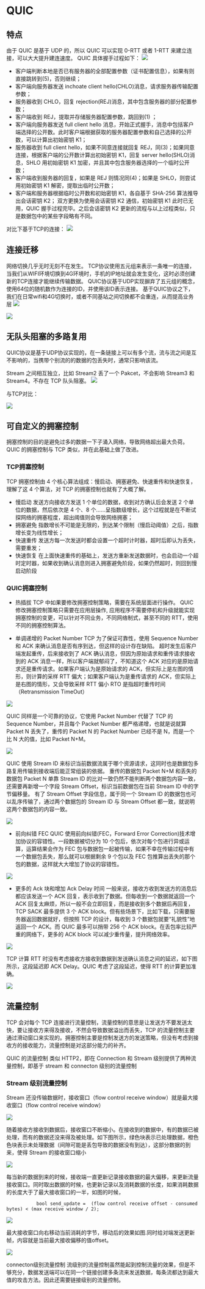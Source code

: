 # QUIC
## 特点
由于 QUIC 是基于 UDP 的，所以 QUIC 可以实现 0-RTT 或者 1-RTT 来建立连接，可以大大提升建连速度。
QUIC 具体握手过程如下：
![](./quic1.png)

* 客户端判断本地是否已有服务器的全部配置参数（证书配置信息），如果有则直接跳转到(5)，否则继续；
* 客户端向服务器发送 inchoate client hello(CHLO)消息，请求服务器传输配置参数；
* 服务器收到 CHLO，回复 rejection(REJ)消息，其中包含服务器的部分配置参数；
* 客户端收到 REJ，提取并存储服务器配置参数，跳回到(1) ；
* 客户端向服务器发送 full client hello 消息，开始正式握手，消息中包括客户端选择的公开数。此时客户端根据获取的服务器配置参数和自己选择的公开数，可以计算出初始密钥 K1；
* 服务器收到 full client hello，如果不同意连接就回复 REJ，同(3)；如果同意连接，根据客户端的公开数计算出初始密钥 K1，回复 server hello(SHLO)消息，SHLO 用初始密钥 K1 加密，并且其中包含服务器选择的一个临时公开数；
* 客户端收到服务器的回复，如果是 REJ 则情况同(4)；如果是 SHLO，则尝试用初始密钥 K1 解密，提取出临时公开数；
* 客户端和服务器根据临时公开数和初始密钥 K1，各自基于 SHA-256 算法推导出会话密钥 K2；
双方更换为使用会话密钥 K2 通信，初始密钥 K1 此时已无用，QUIC 握手过程完毕。之后会话密钥 K2 更新的流程与以上过程类似，只是数据包中的某些字段略有不同。

对比下基于TCP的连接：
![](./quic2.png)

## 连接迁移

网络切换几乎无时无刻不在发生。
TCP协议使用五元组来表示一条唯一的连接，当我们从WIFI环境切换到4G环境时，手机的IP地址就会发生变化，这时必须创建新的TCP连接才能继续传输数据。
QUIC协议基于UDP实现摒弃了五元组的概念，使用64位的随机数作为连接的ID，并使用该ID表示连接。
基于QUIC协议之下，我们在日常wifi和4G切换时，或者不同基站之间切换都不会重连，从而提高业务层
![](./quic3.png)

![](./quic4.png)


## 无队头阻塞的多路复用

QUIC协议是基于UDP协议实现的，在一条链接上可以有多个流，流与流之间是互不影响的，当携带个别流的的数据的包丢失时，通常只影响该流。


Stream 之间相互独立，比如 Stream2 丢了一个 Pakcet，不会影响 Stream3 和 Stream4。不存在 TCP 队头阻塞。
![](./quic5.png)

与TCP对比：

![](./quic6.png)

## 可自定义的拥塞控制
拥塞控制的目的是避免过多的数据一下子涌入网络，导致网络超出最大负荷。QUIC 的拥塞控制与 TCP 类似，并在此基础上做了改进。

### TCP拥塞控制

TCP 拥塞控制由 4 个核心算法组成：慢启动、拥塞避免、快速重传和快速恢复，理解了这 4 个算法，对 TCP 的拥塞控制也就有了大概了解。

* 慢启动
发送方向接收方发送 1 个单位的数据，收到对方确认后会发送 2 个单位的数据，然后依次是 4 个、8 个……呈指数级增长，这个过程就是在不断试探网络的拥塞程度，超出阈值则会导致网络拥塞；
* 拥塞避免
指数增长不可能是无限的，到达某个限制（慢启动阈值）之后，指数增长变为线性增长；
* 快速重传
发送方每一次发送时都会设置一个超时计时器，超时后即认为丢失，需要重发；
* 快速恢复
在上面快速重传的基础上，发送方重新发送数据时，也会启动一个超时定时器，如果收到确认消息则进入拥塞避免阶段，如果仍然超时，则回到慢启动阶段

### QUIC拥塞控制

* 热插拔
TCP 中如果要修改拥塞控制策略，需要在系统层面进行操作。
QUIC 修改拥塞控制策略只需要在应用层操作, 应用程序不需要停机和升级就能实现拥塞控制的变更，可以针对不同业务，不同网络制式，甚至不同的 RTT，使用不同的拥塞控制算法。

* 单调递增的 Packet Number
TCP 为了保证可靠性，使用 Sequence Number 和 ACK 来确认消息是否有序到达，但这样的设计存在缺陷。
超时发生后客户端发起重传，后来接收到了 ACK 确认消息，但因为原始请求和重传请求接收到的 ACK 消息一样，所以客户端就郁闷了，不知道这个 ACK 对应的是原始请求还是重传请求。如果客户端认为是原始请求的 ACK，但实际上是左图的情形，则计算的采样 RTT 偏大；如果客户端认为是重传请求的 ACK，但实际上是右图的情形，又会导致采样 RTT 偏小
RTO 是指超时重传时间（Retransmission TimeOut）

![](./quic7.png)

QUIC 同样是一个可靠的协议，它使用 Packet Number 代替了 TCP 的 Sequence Number，并且每个 Packet Number 都严格递增，也就是说就算 Packet N 丢失了，重传的 Packet N 的 Packet Number 已经不是 N，而是一个比 N 大的值，比如 Packet N+M。

![](./quic8.png)

QUIC 使用 Stream ID 来标识当前数据流属于哪个资源请求，这同时也是数据包多路复用传输到接收端后能正常组装的依据。
重传的数据包 Packet N+M 和丢失的数据包 Packet N 单靠 Stream ID 的比对一致仍然不能判断两个数据包内容一致，还需要再新增一个字段 Stream Offset，标识当前数据包在当前 Stream ID 中的字节偏移量。
有了 Stream Offset 字段信息，属于同一个 Stream ID 的数据包也可以乱序传输了，通过两个数据包的 Stream ID 与 Stream Offset 都一致，就说明这两个数据包的内容一致。

![](./quic9.png)

* 前向纠错 FEC
QUIC 使用前向纠错(FEC，Forward Error Correction)技术增加协议的容错性。一段数据被切分为 10 个包后，依次对每个包进行异或运算，运算结果会作为 FEC 包与数据包一起被传输，如果不幸在传输过程中有一个数据包丢失，那么就可以根据剩余 9 个包以及 FEC 包推算出丢失的那个包的数据，这样就大大增加了协议的容错性。

![](./quic10.png)

* 更多的 Ack 块和增加 Ack Delay 时间
一般来说，接收方收到发送方的消息后都应该发送一个 ACK 回复，表示收到了数据。但每收到一个数据就返回一个 ACK 回复太麻烦，所以一般不会立即回复，而是接收到多个数据后再回复，TCP SACK 最多提供 3 个 ACK block。但有些场景下，比如下载，只需要服务器返回数据就好，但按照 TCP 的设计，每收到 3 个数据包就要“礼貌性”地返回一个 ACK。而 QUIC 最多可以捎带 256 个 ACK block。在丢包率比较严重的网络下，更多的 ACK block 可以减少重传量，提升网络效率。

![](./quic11.png)

TCP 计算 RTT 时没有考虑接收方接收到数据到发送确认消息之间的延迟，如下图所示，这段延迟即 ACK Delay。QUIC 考虑了这段延迟，使得 RTT 的计算更加准确。

![](./quic12.png)

## 流量控制
TCP 会对每个 TCP 连接进行流量控制，流量控制的意思是让发送方不要发送太快，要让接收方来得及接收，不然会导致数据溢出而丢失，TCP 的流量控制主要通过滑动窗口来实现的。拥塞控制主要是控制发送方的发送策略，但没有考虑到接收方的接收能力，流量控制是对这部分能力的补齐。

QUIC 的流量控制  类似 HTTP2，即在 Connection 和 Stream 级别提供了两种流量控制，即基于 stream 和 connecton 级别的流量控制
### Stream 级别流量控制
Stream 还没传输数据时，接收窗口（flow control receive window）就是最大接收窗口（flow control receive window）

![](./quic13.png)

随着接收方接收到数据后，接收窗口不断缩小。在接收到的数据中，有的数据已被处理，而有的数据还没来得及被处理。如下图所示，绿色块表示已处理数据，橙色色块表示未处理数据（间隙可能是丢包导致的数据没有到达），这部分数据的到来，使得 Stream 的接收窗口缩小

![](./quic14.png)

每当新的数据到来的时候，接收端一直更新记录接收数据的最大偏移，来更新流量接收窗口。同时取出数据的时候，也更新记录以及消耗数据的长度，如果消耗数据的长度大于了最大接收窗口的一半，如图的时候，

               bool send_update =  (flow control receive offset - consumed bytes) < (max receive window / 2);


![](./quic15.png)

最大接收窗口向右移动当前消耗的字节，移动后的效果如图.同时给对端发送更新帧，内容就是当前最大接收偏移的值offset。

![](./quic16.png)

connecton级别流量控制
流级别的流量控制虽然能起到控制流量的效果，但是不够充分，数据发送端可以在同一个链接创建多条流来发送数据，每条流都达到最大值的攻击方法。因此还需要链接级别的流量控制。